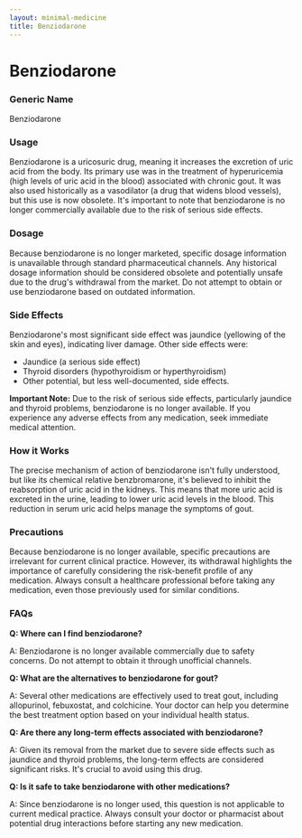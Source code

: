 ```yaml
---
layout: minimal-medicine
title: Benziodarone
---
```


# Benziodarone
### Generic Name
Benziodarone

### Usage
Benziodarone is a uricosuric drug, meaning it increases the excretion of uric acid from the body.  Its primary use was in the treatment of hyperuricemia (high levels of uric acid in the blood) associated with chronic gout.  It was also used historically as a vasodilator (a drug that widens blood vessels), but this use is now obsolete.  It's important to note that benziodarone is no longer commercially available due to the risk of serious side effects.


### Dosage
Because benziodarone is no longer marketed, specific dosage information is unavailable through standard pharmaceutical channels.  Any historical dosage information should be considered obsolete and potentially unsafe due to the drug's withdrawal from the market.  Do not attempt to obtain or use benziodarone based on outdated information.

### Side Effects
Benziodarone's most significant side effect was jaundice (yellowing of the skin and eyes), indicating liver damage. Other side effects were:

*   Jaundice (a serious side effect)
*   Thyroid disorders (hypothyroidism or hyperthyroidism)
*   Other potential, but less well-documented, side effects.


**Important Note:**  Due to the risk of serious side effects, particularly jaundice and thyroid problems, benziodarone is no longer available. If you experience any adverse effects from any medication, seek immediate medical attention.


### How it Works
The precise mechanism of action of benziodarone isn't fully understood, but like its chemical relative benzbromarone, it's believed to inhibit the reabsorption of uric acid in the kidneys.  This means that more uric acid is excreted in the urine, leading to lower uric acid levels in the blood.  This reduction in serum uric acid helps manage the symptoms of gout.


### Precautions
Because benziodarone is no longer available, specific precautions are irrelevant for current clinical practice.  However, its withdrawal highlights the importance of carefully considering the risk-benefit profile of any medication.  Always consult a healthcare professional before taking any medication, even those previously used for similar conditions.


### FAQs

**Q:  Where can I find benziodarone?**

A: Benziodarone is no longer available commercially due to safety concerns.  Do not attempt to obtain it through unofficial channels.

**Q:  What are the alternatives to benziodarone for gout?**

A:  Several other medications are effectively used to treat gout, including allopurinol, febuxostat, and colchicine.  Your doctor can help you determine the best treatment option based on your individual health status.

**Q:  Are there any long-term effects associated with benziodarone?**

A: Given its removal from the market due to severe side effects such as jaundice and thyroid problems, the long-term effects are considered significant risks.  It's crucial to avoid using this drug.

**Q: Is it safe to take benziodarone with other medications?**

A:  Since benziodarone is no longer used, this question is not applicable to current medical practice.  Always consult your doctor or pharmacist about potential drug interactions before starting any new medication.
